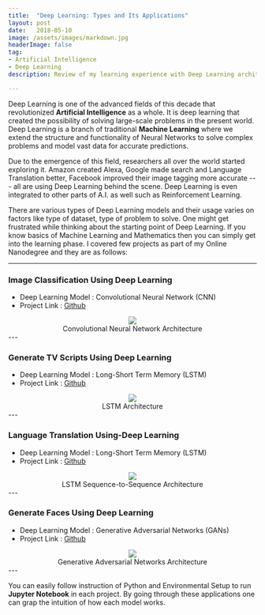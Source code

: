 ```yaml
---
title:  "Deep Learning: Types and Its Applications"
layout: post
date:   2018-05-10 
image: /assets/images/markdown.jpg
headerImage: false
tag:
- Artificial Intelligence
- Deep Learning
description: Review of my learning experience with Deep Learning architectures.

---
```


Deep Learning is one of the advanced fields of this decade that revolutionized **Artificial Intelligence** as a whole. It is deep learning that created the possibility of solving large-scale problems in the present world. Deep Learning is a branch of traditional **Machine Learning** where we extend the structure and functionality of Neural Networks to solve complex problems and model vast data for accurate predictions.  


Due to the emergence of this field, researchers all over the world started exploring it. Amazon created Alexa, Google made search and Language Translation better, Facebook improved their image tagging more accurate --- all are using Deep Learning behind the scene. Deep Learning is even integrated to other parts of A.I. as well such as Reinforcement Learning.


There are various types of Deep Learning models and their usage varies on factors like type of dataset, type of problem to solve. One might get frustrated while thinking about the starting point of Deep Learning. If you know basics of Machine Learning and Mathematics then you can simply get into the learning phase. I covered few projects as part of my Online Nanodegree and they are as follows:

---
### Image Classification Using Deep Learning 
- Deep Learning Model : Convolutional Neural Network (CNN)
- Project Link : [Github](https://github.com/AizazSharif/P2-Image-Classification-Using-Deep-Learning-CNN)

<center>
<img src="{{site.baseurl}}/assets/img/CNN.png" class="col three caption">
<figcaption class="caption">Convolutional Neural Network Architecture</figcaption>
</center>
---

### Generate TV Scripts Using Deep Learning 
- Deep Learning Model : Long-Short Term Memory (LSTM)
- Project Link : [Github](https://github.com/AizazSharif/P3-Generate-TV-Scripts-Using-Deep-Learning-LSTM)
<center>
<img src="{{site.baseurl}}/assets/img/LSTM2.png" class="col three caption">
<figcaption class="caption">LSTM Architecture</figcaption>
</center>
---

### Language Translation Using-Deep Learning
- Deep Learning Model : Long-Short Term Memory (LSTM)
- Project Link : [Github](https://github.com/AizazSharif/P4-DLND-Language-Translation-Using-Deep-Learning-LSTM)
<center>
<img src="{{site.baseurl}}/assets/img/sequence-to-sequence.jpg" class="col three caption">
<figcaption class="caption">LSTM Sequence-to-Sequence Architecture</figcaption>
</center>
---

### Generate Faces Using Deep Learning
- Deep Learning Model : Generative Adversarial Networks (GANs)
- Project Link : [Github](https://github.com/AizazSharif/P5-DLND-Generate-Faces-Using-Deep-Learning-GAN)
<center>
<img src="{{site.baseurl}}/assets/img/ganpic.png" class="col three caption">
<figcaption class="caption">Generative Adversarial Networks Architecture</figcaption>
</center>
---

You can easily follow instruction of Python and Environmental Setup to run **Jupyter Notebook** in each project. By going through these applications one can grap the intuition of how each model works. 


